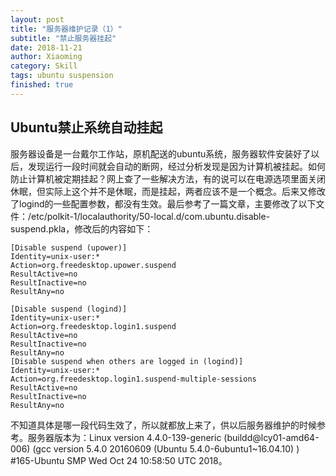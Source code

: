 ```yaml
---
layout: post
title: "服务器维护记录（1）"
subtitle: "禁止服务器挂起"
date: 2018-11-21
author: Xiaoming
category: Skill
tags: ubuntu suspension
finished: true
---
```


## Ubuntu禁止系统自动挂起

服务器设备是一台戴尔工作站，原机配送的ubuntu系统，服务器软件安装好了以后，发现运行一段时间就会自动的断网，经过分析发现是因为计算机被挂起。如何防止计算机被定期挂起？网上查了一些解决方法，有的说可以在电源选项里面关闭休眠，但实际上这个并不是休眠，而是挂起，两者应该不是一个概念。后来又修改了logind的一些配置参数，都没有生效。最后参考了一篇文章，主要修改了以下文件：/etc/polkit-1/localauthority/50-local.d/com.ubuntu.disable-suspend.pkla，修改后的内容如下：

```
[Disable suspend (upower)]
Identity=unix-user:*
Action=org.freedesktop.upower.suspend
ResultActive=no
ResultInactive=no
ResultAny=no

[Disable suspend (logind)]
Identity=unix-user:*
Action=org.freedesktop.login1.suspend
ResultActive=no
ResultInactive=no
ResultAny=no
[Disable suspend when others are logged in (logind)]
Identity=unix-user:*
Action=org.freedesktop.login1.suspend-multiple-sessions
ResultActive=no
ResultInactive=no
ResultAny=no
```

不知道具体是哪一段代码生效了，所以就都放上来了，供以后服务器维护的时候参考。服务器版本为：Linux version 4.4.0-139-generic (buildd@lcy01-amd64-006) (gcc version 5.4.0 20160609 (Ubuntu 5.4.0-6ubuntu1~16.04.10) ) #165-Ubuntu SMP Wed Oct 24 10:58:50 UTC 2018。
